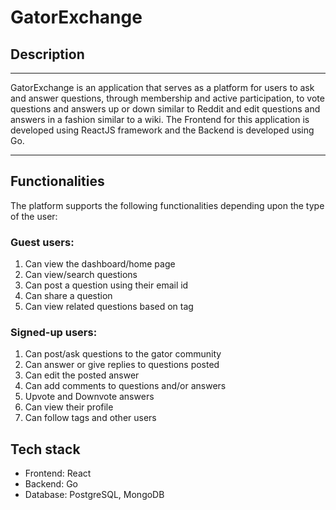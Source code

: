 # GatorExchange

## Description
---
GatorExchange is an application that serves as a platform for users to ask and answer questions, through membership and active participation, to vote questions and answers up or down similar to Reddit and edit questions and answers in a fashion similar to a wiki. 
The Frontend for this application is developed using ReactJS framework and the Backend is developed using Go. 

---

## Functionalities

The platform supports the following functionalities depending upon the type of the user:
### Guest users:
1. Can view the dashboard/home page
2. Can view/search questions
3. Can post a question using their email id
4. Can share a question
5. Can view related questions based on tag

### Signed-up users:
1. Can post/ask questions to the gator community
2. Can answer or give replies to questions posted
3. Can edit the posted answer
4. Can add comments to questions and/or answers
5. Upvote and Downvote answers
6. Can view their profile 
7. Can follow tags and other users


## Tech stack
* Frontend: React
* Backend: Go
* Database: PostgreSQL, MongoDB





